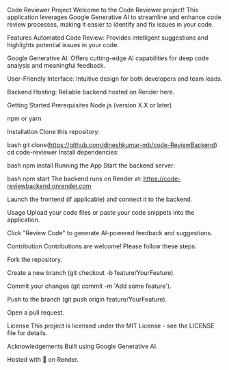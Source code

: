 Code Reviewer Project
Welcome to the Code Reviewer project! This application leverages Google Generative AI to streamline and enhance code review processes, making it easier to identify and fix issues in your code.

Features
Automated Code Review: Provides intelligent suggestions and highlights potential issues in your code.

Google Generative AI: Offers cutting-edge AI capabilities for deep code analysis and meaningful feedback.

User-Friendly Interface: Intuitive design for both developers and team leads.

Backend Hosting: Reliable backend hosted on Render here.

Getting Started
Prerequisites
Node.js (version X.X or later)

npm or yarn

Installation
Clone this repository:

bash
git clone(https://github.com/dineshkumar-mb/code-ReviewBackend)
cd code-reviewer
Install dependencies:

bash
npm install
Running the App
Start the backend server:

bash
npm start
The backend runs on Render at: https://code-reviewbackend.onrender.com

Launch the frontend (if applicable) and connect it to the backend.

Usage
Upload your code files or paste your code snippets into the application.

Click "Review Code" to generate AI-powered feedback and suggestions.

Contribution
Contributions are welcome! Please follow these steps:

Fork the repository.

Create a new branch (git checkout -b feature/YourFeature).

Commit your changes (git commit -m 'Add some feature').

Push to the branch (git push origin feature/YourFeature).

Open a pull request.

License
This project is licensed under the MIT License - see the LICENSE file for details.

Acknowledgements
Built using Google Generative AI.

Hosted with 💙 on Render.
